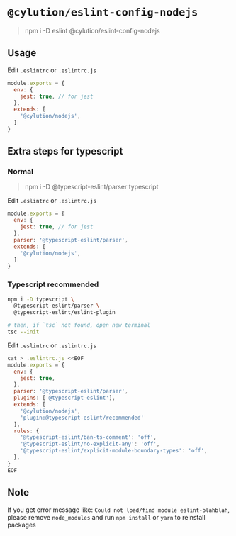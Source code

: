 # `@cylution/eslint-config-nodejs`

> npm i -D eslint @cylution/eslint-config-nodejs

## Usage

Edit ``.eslintrc`` or ``.eslintrc.js``
```js
module.exports = {
  env: {
    jest: true, // for jest
  },
  extends: [
    '@cylution/nodejs',
  ]
}
```

## Extra steps for typescript
### Normal
> npm i -D @typescript-eslint/parser typescript

Edit ``.eslintrc`` or ``.eslintrc.js``
```js
module.exports = {
  env: {
    jest: true, // for jest
  },
  parser: '@typescript-eslint/parser',
  extends: [
    '@cylution/nodejs',
  ]
}
```

### Typescript recommended
```bash
npm i -D typescript \
  @typescript-eslint/parser \
  @typescript-eslint/eslint-plugin

# then, if `tsc` not found, open new terminal
tsc --init
```

Edit ``.eslintrc`` or ``.eslintrc.js``
```javascript
cat > .eslintrc.js <<EOF
module.exports = {
  env: {
    jest: true,
  },
  parser: '@typescript-eslint/parser',
  plugins: ['@typescript-eslint'],
  extends: [
    '@cylution/nodejs',
    'plugin:@typescript-eslint/recommended'
  ],
  rules: {
    '@typescript-eslint/ban-ts-comment': 'off',
    '@typescript-eslint/no-explicit-any': 'off',
    '@typescript-eslint/explicit-module-boundary-types': 'off',
  },
}
EOF
```

## Note
If you get error message like: `Could not load/find module eslint-blahblah`, please remove `node_modules` and run `npm install` or `yarn` to reinstall packages
